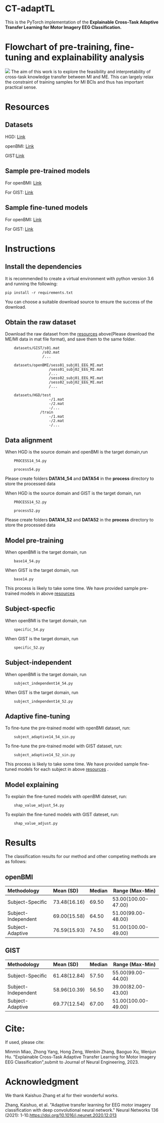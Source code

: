 # CT-adaptTL
This is the PyTorch implementation of the **Explainable Cross-Task Adaptive Transfer Learning for Motor Imagery EEG Classification.** 
# Flowchart of pre-training, fine-tuning and explainability analysis
![](https://github.com/yzmmmzjhu/CT-adaptTL/blob/main/CT-adaptTL.jpg)
The aim of this work is to explore the feasibility and interpretability of cross-task knowledge transfer between MI and ME. This can largely relax the constraint of training samples for MI BCIs and thus has important practical sense.
# Resources
## Datasets
HGD: [Link](https://gin.g-node.org/robintibor/high-gamma-dataset)

openBMI: [Link](http://dx.doi.org/10.5524/100542)

GIST:[Link](http://dx.doi.org/10.5524/100295)

## Sample pre-trained models

For openBMI: [Link](https://github.com/yzmmmzjhu/CT-adaptTL/tree/main/code_openBMI/pretrain/pretrain14_54)

For GIST: [Link](https://github.com/yzmmmzjhu/CT-adaptTL/tree/main/code_GIST/pretrain/pretrain14_52)

## Sample fine-tuned models

For openBMI: [Link](https://github.com/yzmmmzjhu/CT-adaptTL/tree/main/code_openBMI/adapt/model_54_)

For GIST: [Link](https://github.com/yzmmmzjhu/CT-adaptTL/tree/main/code_GIST/adapt/model_52_)

# Instructions
## Install the dependencies
It is recommended to create a virtual environment with python version 3.6 and running the following:

    pip install -r requirements.txt

You can choose a suitable download source to ensure the success of the download.

## Obtain the raw dataset
Download the raw dataset from the [resources](https://github.com/yzmmmzjhu/CT-adaptTL/blob/main/README.md#datasets) above(Please download the ME/MI data in mat file format), and save them to the same folder. 

        datasets/GIST/s01.mat
                     /s02.mat
                     /...

        datasets/openBMI/sess01_subj01_EEG_MI.mat
                        /sess01_subj02_EEG_MI.mat
                        /...
                        /sess02_subj01_EEG_MI.mat
                        /sess02_subj02_EEG_MI.mat
                        /...

        datasets/HGD/test
                        -/1.mat
                        -/2.mat
                        -/...
                    /train
                        -/1.mat
                        -/2.mat
                        -/...

## Data alignment
When HGD is the source domain and openBMI is the target domain,run

        PROCESS14_54.py
        
        process54.py
        
Please create folders **DATA14_54** and **DATA54** in the **process** directory to store the processed data

When HGD is the source domain and GIST is the target domain, run

        PROCESS14_52.py
        
        process52.py
        
Please create folders **DATA14_52** and **DATA52** in the **process** directory to store the processed data

## Model pre-training
When openBMI is the target domain, run 

        base14_54.py
        
When GIST is the target domain, run 

        base14.py

This process is likely to take some time. We have provided sample pre-trained models in above [resources](https://github.com/yzmmmzjhu/CT-adaptTL#sample-pre-trained-models)

## Subject-specfic
When openBMI is the target domain, run 

        specific_54.py
        
When GIST is the target domain, run 

        specific_52.py

## Subject-independent
When openBMI is the target domain, run 

        subject_independent14_54.py     
        
When GIST is the target domain, run 

        subject_independent14_52.py


## Adaptive fine-tuning
To fine-tune the pre-trained model with openBMI dataset, run:

        subject_adaptive14_54_sin.py

To fine-tune the pre-trained model with GIST dataset, run:

        subject_adaptive14_52_sin.py

This process is likely to take some time. We have provided sample fine-tuned models for each subject in above [resources](https://github.com/yzmmmzjhu/CT-adaptTL#sample-fine-tuned-models) .

## Model explaining
To explain the fine-tuned models with openBMI dateset, run:

        shap_value_adjust_54.py     
        
To explain the fine-tuned models with GIST dateset, run:

        shap_value_adjust.py
        
# Results
The classification results for our method and other competing methods are as follows:
## openBMI
| Methodology  | Mean (SD) |  Median | Range (Max-Min)|
| :------------- | :---------- | ------------ | ------------ |
|Subject-Specific |73.48(16.16) |69.50 |53.00(100.00-47.00) |
|Subject-Independent |69.00(15.58) |64.50 |51.00(99.00-48.00) |
|Subject-Adaptive |76.59(15.93) |74.50 |51.00(100.00-49.00) |

## GIST
| Methodology  | Mean (SD) |  Median | Range (Max-Min)|
| :------------- | :---------- | ------------ | ------------ |
|Subject-Specific |61.48(12.84) |57.50 |55.00(99.00-44.00) |
|Subject-Independent |58.96(10.39) |56.50 |39.00(82.00-43.00) |
|Subject-Adaptive |69.77(12.54) |67.00 |51.00(100.00-49.00) |

# Cite:
If used, please cite:

Minmin Miao, Zhong Yang, Hong Zeng, Wenbin Zhang, Baoguo Xu, Wenjun Hu. "Explainable Cross-Task Adaptive Transfer Learning for Motor Imagery EEG Classification",submit to Journal of Neural Engineering, 2023. 

# Acknowledgment
We thank Kaishuo Zhang et al for their wonderful works.

Zhang, Kaishuo, et al. "Adaptive transfer learning for EEG motor imagery classification with deep convolutional neural network." Neural Networks 136 (2021): 1-10.https://doi.org/10.1016/j.neunet.2020.12.013

